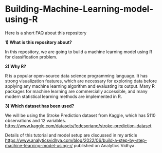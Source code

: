 # Building-Machine-Learning-model-using-R

Here is a short FAQ about this repository

**1) What is this repository about?**

In this repository, we are going to build a machine learning model using R for classification problem.

**2) Why R?**

R is a popular open-source data science programming language. It has strong visualization features, which are necessary for exploring data before applying any machine learning algorithm and evaluating its output. Many R packages for machine learning are commercially accessible, and many modern statistical learning methods are implemented in R.

**3) Which dataset has been used?**

We will be using the Stroke Prediction dataset from Kaggle, which has 5110 observations and 12 variables. 
https://www.kaggle.com/datasets/fedesoriano/stroke-prediction-dataset

Details of this tutorial and model setup are discussed in my article https://www.analyticsvidhya.com/blog/2022/06/build-a-step-by-step-machine-learning-model-using-r/ published on Analytics Vidhya.
